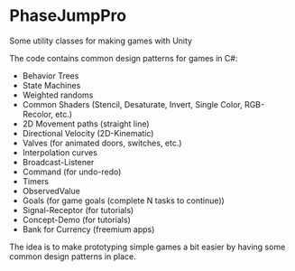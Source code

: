 # PhaseJumpPro
Some utility classes for making games with Unity

The code contains common design patterns for games in C#:

- Behavior Trees
- State Machines
- Weighted randoms
- Common Shaders (Stencil, Desaturate, Invert, Single Color, RGB-Recolor, etc.)
- 2D Movement paths (straight line)
- Directional Velocity (2D-Kinematic)
- Valves (for animated doors, switches, etc.)
- Interpolation curves
- Broadcast-Listener
- Command (for undo-redo)
- Timers
- ObservedValue
- Goals (for game goals (complete N tasks to continue))
- Signal-Receptor (for tutorials)
- Concept-Demo (for tutorials)
- Bank for Currency (freemium apps)

The idea is to make prototyping simple games a bit easier by having some common design patterns in place.
